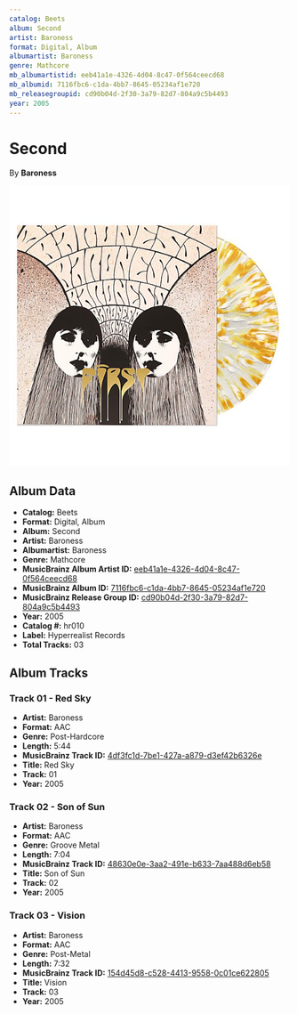 ```yaml
---
catalog: Beets
album: Second
artist: Baroness
format: Digital, Album
albumartist: Baroness
genre: Mathcore
mb_albumartistid: eeb41a1e-4326-4d04-8c47-0f564ceecd68
mb_albumid: 7116fbc6-c1da-4bb7-8645-05234af1e720
mb_releasegroupid: cd90b04d-2f30-3a79-82d7-804a9c5b4493
year: 2005
---
```


# Second

By **Baroness**

![](../../assets/beetscovers/Baroness-Second.jpg)

## Album Data

- **Catalog:** Beets
- **Format:** Digital, Album
- **Album:** Second
- **Artist:** Baroness
- **Albumartist:** Baroness
- **Genre:** Mathcore
- **MusicBrainz Album Artist ID:** [eeb41a1e-4326-4d04-8c47-0f564ceecd68](https://musicbrainz.org/artist/eeb41a1e-4326-4d04-8c47-0f564ceecd68)
- **MusicBrainz Album ID:** [7116fbc6-c1da-4bb7-8645-05234af1e720](https://musicbrainz.org/release/7116fbc6-c1da-4bb7-8645-05234af1e720)
- **MusicBrainz Release Group ID:** [cd90b04d-2f30-3a79-82d7-804a9c5b4493](https://musicbrainz.org/release-group/cd90b04d-2f30-3a79-82d7-804a9c5b4493)
- **Year:** 2005
- **Catalog #:** hr010
- **Label:** Hyperrealist Records
- **Total Tracks:** 03

## Album Tracks

### Track 01 - Red Sky

- **Artist:** Baroness
- **Format:** AAC
- **Genre:** Post-Hardcore
- **Length:** 5:44
- **MusicBrainz Track ID:** [4df3fc1d-7be1-427a-a879-d3ef42b6326e](https://musicbrainz.org/recording/4df3fc1d-7be1-427a-a879-d3ef42b6326e)
- **Title:** Red Sky
- **Track:** 01
- **Year:** 2005

### Track 02 - Son of Sun

- **Artist:** Baroness
- **Format:** AAC
- **Genre:** Groove Metal
- **Length:** 7:04
- **MusicBrainz Track ID:** [48630e0e-3aa2-491e-b633-7aa488d6eb58](https://musicbrainz.org/recording/48630e0e-3aa2-491e-b633-7aa488d6eb58)
- **Title:** Son of Sun
- **Track:** 02
- **Year:** 2005

### Track 03 - Vision

- **Artist:** Baroness
- **Format:** AAC
- **Genre:** Post-Metal
- **Length:** 7:32
- **MusicBrainz Track ID:** [154d45d8-c528-4413-9558-0c01ce622805](https://musicbrainz.org/recording/154d45d8-c528-4413-9558-0c01ce622805)
- **Title:** Vision
- **Track:** 03
- **Year:** 2005

